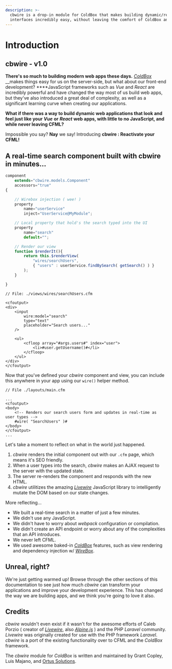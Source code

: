 ```yaml
---
description: >-
  cbwire is a drop-in module for ColdBox that makes building dynamic/reactive
  interfaces incredibly easy, without leaving the comfort of ColdBox and CFML.
---
```


# Introduction

## cbwire - v1.0

**There's so much to building modern web apps these days.** [_ColdBox_](https://coldbox.ortusbooks.com/) __makes things easy for us on the server-side, but what about our front-end development? ****JavaScript frameworks such as _Vue_ and _React_ are incredibly powerful and have changed the way most of us build web apps, but they've also introduced a great deal of complexity, as well as a significant learning curve when creating our applications.

**What if there was a way to build dynamic web applications that look and feel just like your** _**Vue**_ **or** _**React**_ **web apps, with little to no JavaScript, and while never leaving CFML?**

Impossible you say? **Nay** we say! Introducing **cbwire : Reactivate your CFML!**

## A real-time search component built with cbwire in minutes...

```javascript
component
    extends="cbwire.models.Component"
    accessors="true"
{

    // Wirebox injection ( wee! )
    property
        name="userService"
        inject="UserService@MyModule";

    // Local property that hold's the search typed into the UI
    property
        name="search"
        default="";

    // Render our view
    function $renderIt(){
        return this.$renderView(
            "wires/searchUsers",
            { "users" : userService.findBySearch( getSearch() ) }
        );
    }

}

```

```markup
// File: ./views/wires/searchUsers.cfm

<cfoutput>
<div>
    <input 
        wire:model="search" 
        type="text" 
        placeholder="Search users..."
    />

    <ul>
        <cfloop array="#args.users#" index="user">
            <li>#user.getUsername()#</li>
        </cfloop>
    </ul>
</div>
</cfoutput>
```

Now that you've defined your _cbwire_ component and view, you can include this anywhere in your app using our `wire()` helper method.

```markup
// File ./layouts/main.cfm

...
<cfoutput>
<body>
    <!-- Renders our search users form and updates in real-time as user types -->
    #wire( "SearchUsers" )#
</body>
</cfoutput>
...
```

Let's take a moment to reflect on what in the world just happened.

1. _cbwire_ renders the initial component out with our `.cfm` page, which means it's SEO friendly.
2. When a user types into the search, _cbwire_ makes an AJAX request to the server with the updated state.
3. The server re-renders the component and responds with the new HTML.
4. _cbwire_ utilitizes the amazing [_Livewire_](https://laravel-livewire.com/) JavaScript library to intelligently mutate the DOM based on our state changes.

More reflecting...

* We built a real-time search in a matter of just a few minutes.
* We didn't use any JavaScript.
* We didn't have to worry about _webpack_ configuration or compilation. 
* We didn't create an API endpoint or worry about any of the complexities that an API introduces.
* We never left CFML.
* We used awesome baked-in [_ColdBox_](https://coldbox.org/) features, such as view rendering and dependency injection w/ [_WireBox_](https://wirebox.ortusbooks.com/).

## Unreal, right?

We're just getting warmed up! Browse through the other sections of this documentation to see just how much _cbwire_ can transform your applications and improve your development experience. This has changed the way we are building apps, and we think you're going to love it also.

## Credits

_cbwire_ wouldn't even exist if it wasn't for the awesome efforts of Caleb Porzio \( creator of [_Livewire_](https://laravel-livewire.com/), also [_Alpine.js_](https://github.com/alpinejs/alpine) \) and the PHP _Laravel_ community. _Livewire_ was originally created for use with the PHP framework _Laravel_. _cbwire_ is a port of the existing functionality over to CFML and the _ColdBox_ framework.

The _cbwire_ module for _ColdBox_ is written and maintained by Grant Copley, Luis Majano, and [Ortus Solutions](https://www.ortussolutions.com/).


